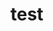# test































































































